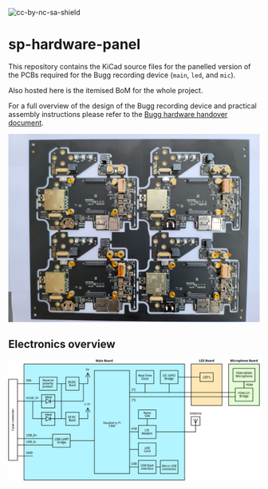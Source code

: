 ![cc-by-nc-sa-shield](https://img.shields.io/badge/License-CC%20BY--NC--SA%204.0-lightgrey.svg)

# sp-hardware-panel

This repository contains the KiCad source files for the panelled version of the PCBs required for the Bugg recording device (``main``, ``led``, and ``mic``). 

Also hosted here is the itemised BoM for the whole project.

For a full overview of the design of the Bugg recording device and practical assembly instructions please refer to the [Bugg hardware handover document](https://raw.githubusercontent.com/bugg-resources/bugg-handover/master/bugg-handover.pdf?token=GHSAT0AAAAAABSRG7B7T6BEZWMJQBPE7FNYYSNI6KQ).

![Bugg PCBs panelled together](https://raw.githubusercontent.com/bugg-resources/bugg-handover/master/img/production-panel.jpg?raw=true)

## Electronics overview

![Bugg full assembly - side](https://raw.githubusercontent.com/bugg-resources/bugg-handover/master/img/system-diagram.png?raw=true)
